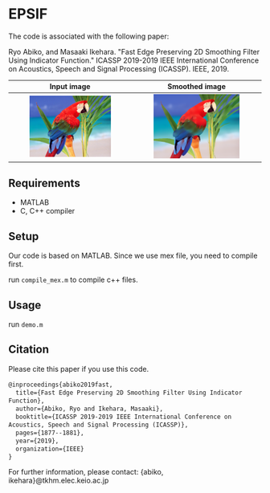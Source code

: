 # EPSIF
The code is associated with the following paper:

Ryo Abiko, and Masaaki Ikehara. "Fast Edge Preserving 2D Smoothing Filter Using Indicator Function." ICASSP 2019-2019 IEEE International Conference on Acoustics, Speech and Signal Processing (ICASSP). IEEE, 2019.


|Input image|Smoothed image|
|:--:|:--:|
|<img src="bird.png" width=70%>|<img src="smoothed_image.png" width=70%>|

## Requirements
- MATLAB
- C, C++ compiler

## Setup
Our code is based on MATLAB.
Since we use mex file, you need to compile first.

run `compile_mex.m` to compile c++ files.

## Usage
run `demo.m`

## Citation
Please cite this paper if you use this code. 

```
@inproceedings{abiko2019fast,
  title={Fast Edge Preserving 2D Smoothing Filter Using Indicator Function},
  author={Abiko, Ryo and Ikehara, Masaaki},
  booktitle={ICASSP 2019-2019 IEEE International Conference on Acoustics, Speech and Signal Processing (ICASSP)},
  pages={1877--1881},
  year={2019},
  organization={IEEE}
}
```


For further information, please contact: {abiko, ikehara}@tkhm.elec.keio.ac.jp


